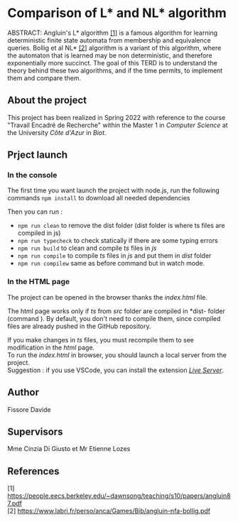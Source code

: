 # Comparison of L* and NL* algorithm 


ABSTRACT:
Angluin's L* algorithm [[1]](#1) is a famous algorithm for learning deterministic finite state automata from
membership and equivalence queries. 
Bollig et al NL* [[2]](#2) algorithm is a variant of this algorithm, where the automaton that is learned may be
non deterministic, and therefore exponentially more succinct. 
The goal of this TERD is to understand the theory behind these two algorithms, and if the time permits,
to implement them and compare them. 

## About the project
This project has been realized in Spring 2022 with reference to the course "Travail Encadré de Recherche" within the Master 1 in *Computer Science* at the University *Côte d'Azur* in *Biot*.

## Prject launch 

### In the console
The first time you want launch the project with node.js, 
run the following commands `npm install` to download
all needed dependencies

Then you can run :
- `npm run clean` to remove the dist folder (dist folder is where ts files are compiled in js)
- `npm run typecheck` to check statically if there are some typing errors
- `npm run build` to clean and compile *ts* files in *js*
- `npm run compile` to compile *ts* files in *js* and put them in *dist* folder
- `npm run compilew` same as before command but in watch mode.

### In the HTML page
The project can be opened in the browser thanks the *index.html* file. 

The html page works only if *ts* from *src* folder are compiled in *dist- folder (command ). By default, you don't need to compile them, since compiled files are already pushed in the GitHub repository.

If you make changes in *ts* files, you must recompile them to see modification in the *html* page.  
To run the *index.html* in browser, you should launch a local server from the project.  
Suggestion : if you use VSCode, you can install the extension [*Live Server*](https://marketplace.visualstudio.com/items?itemName=ritwickdey.LiveServer).

## Author 
Fissore Davide

## Supervisors
Mme Cinzia Di Giusto et Mr Etienne Lozes

## References
<a id="1"> [1] </a>
https://people.eecs.berkeley.edu/~dawnsong/teaching/s10/papers/angluin87.pdf   
<a id="2"> [2] </a>
https://www.labri.fr/perso/anca/Games/Bib/angluin-nfa-bollig.pdf